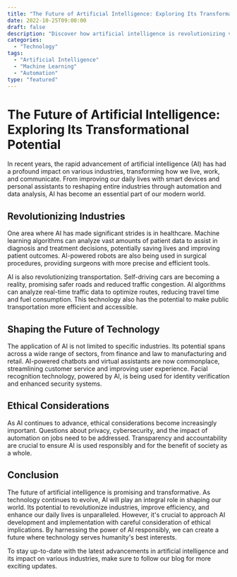 ```yaml
--- 
title: "The Future of Artificial Intelligence: Exploring Its Transformational Potential" 
date: 2022-10-25T09:00:00 
draft: false 
description: "Discover how artificial intelligence is revolutionizing various industries and shaping the future of technology." 
categories: 
  - "Technology" 
tags: 
  - "Artificial Intelligence" 
  - "Machine Learning" 
  - "Automation" 
type: "featured" 
--- 
```


# The Future of Artificial Intelligence: Exploring Its Transformational Potential

In recent years, the rapid advancement of artificial intelligence (AI) has had a profound impact on various industries, transforming how we live, work, and communicate. From improving our daily lives with smart devices and personal assistants to reshaping entire industries through automation and data analysis, AI has become an essential part of our modern world.

## Revolutionizing Industries

One area where AI has made significant strides is in healthcare. Machine learning algorithms can analyze vast amounts of patient data to assist in diagnosis and treatment decisions, potentially saving lives and improving patient outcomes. AI-powered robots are also being used in surgical procedures, providing surgeons with more precise and efficient tools.

AI is also revolutionizing transportation. Self-driving cars are becoming a reality, promising safer roads and reduced traffic congestion. AI algorithms can analyze real-time traffic data to optimize routes, reducing travel time and fuel consumption. This technology also has the potential to make public transportation more efficient and accessible.

## Shaping the Future of Technology

The application of AI is not limited to specific industries. Its potential spans across a wide range of sectors, from finance and law to manufacturing and retail. AI-powered chatbots and virtual assistants are now commonplace, streamlining customer service and improving user experience. Facial recognition technology, powered by AI, is being used for identity verification and enhanced security systems.

## Ethical Considerations

As AI continues to advance, ethical considerations become increasingly important. Questions about privacy, cybersecurity, and the impact of automation on jobs need to be addressed. Transparency and accountability are crucial to ensure AI is used responsibly and for the benefit of society as a whole.

## Conclusion

The future of artificial intelligence is promising and transformative. As technology continues to evolve, AI will play an integral role in shaping our world. Its potential to revolutionize industries, improve efficiency, and enhance our daily lives is unparalleled. However, it's crucial to approach AI development and implementation with careful consideration of ethical implications. By harnessing the power of AI responsibly, we can create a future where technology serves humanity's best interests.

To stay up-to-date with the latest advancements in artificial intelligence and its impact on various industries, make sure to follow our blog for more exciting updates.
